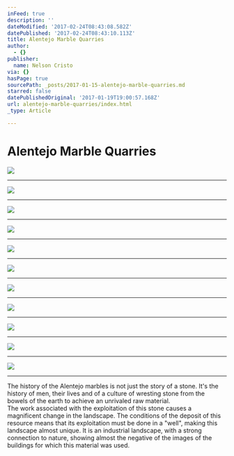 ```yaml
---
inFeed: true
description: ''
dateModified: '2017-02-24T08:43:08.582Z'
datePublished: '2017-02-24T08:43:10.113Z'
title: Alentejo Marble Quarries
author:
  - {}
publisher:
  name: Nelson Cristo
via: {}
hasPage: true
sourcePath: _posts/2017-01-15-alentejo-marble-quarries.md
starred: false
datePublishedOriginal: '2017-01-19T19:00:57.168Z'
url: alentejo-marble-quarries/index.html
_type: Article

---
```

# Alentejo Marble Quarries
![](https://the-grid-user-content.s3-us-west-2.amazonaws.com/b3f8614d-08e0-41d4-857a-65d6c1cc56f4.jpg)

---

![](https://the-grid-user-content.s3-us-west-2.amazonaws.com/f076d7d4-a1e8-483b-bbb9-5d41663eb82d.jpg)

---

![](https://the-grid-user-content.s3-us-west-2.amazonaws.com/8974c33c-6f84-4e2f-9cc3-b4fddd91cebf.jpg)

---

![](https://the-grid-user-content.s3-us-west-2.amazonaws.com/52e43074-e7ac-4822-ac5a-ef50b05997da.jpg)

---

![](https://the-grid-user-content.s3-us-west-2.amazonaws.com/e8f3657a-b3b5-45e2-8a4d-0062c20fa92e.jpg)

---

![](https://the-grid-user-content.s3-us-west-2.amazonaws.com/1492054b-4606-44e3-bc32-e7f7adb99210.jpg)

---

![](https://the-grid-user-content.s3-us-west-2.amazonaws.com/bd92b7db-1dc3-4554-adf5-237b78481234.jpg)

---

![](https://the-grid-user-content.s3-us-west-2.amazonaws.com/84508455-0546-482d-8113-0d7b6b7e9d28.jpg)

---

![](https://the-grid-user-content.s3-us-west-2.amazonaws.com/2a365a98-37dd-4b44-9f11-fec7268340cc.jpg)

---

![](https://the-grid-user-content.s3-us-west-2.amazonaws.com/838d1ee3-116e-4604-9579-5b6ae963be90.jpg)

---

![](https://the-grid-user-content.s3-us-west-2.amazonaws.com/0594a407-7320-467c-a1c4-689c69d2b235.jpg)

---

The history of the Alentejo marbles is not just the story of a stone. It's the history of men, their lives and of a culture of wresting stone from the bowels of the earth to achieve an unrivaled raw material.  
The work associated with the exploitation of this stone causes a magnificent change in the landscape. The conditions of the deposit of this resource means that its exploitation must be done in a "well", making this landscape almost unique. It is an industrial landscape, with a strong connection to nature, showing almost the negative of the images of the buildings for which this material was used.